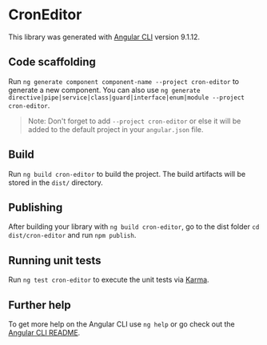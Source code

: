 # CronEditor

This library was generated with [Angular CLI](https://github.com/angular/angular-cli) version 9.1.12.

## Code scaffolding

Run `ng generate component component-name --project cron-editor` to generate a new component. You can also use `ng generate directive|pipe|service|class|guard|interface|enum|module --project cron-editor`.
> Note: Don't forget to add `--project cron-editor` or else it will be added to the default project in your `angular.json` file. 

## Build

Run `ng build cron-editor` to build the project. The build artifacts will be stored in the `dist/` directory.

## Publishing

After building your library with `ng build cron-editor`, go to the dist folder `cd dist/cron-editor` and run `npm publish`.

## Running unit tests

Run `ng test cron-editor` to execute the unit tests via [Karma](https://karma-runner.github.io).

## Further help

To get more help on the Angular CLI use `ng help` or go check out the [Angular CLI README](https://github.com/angular/angular-cli/blob/master/README.md).
